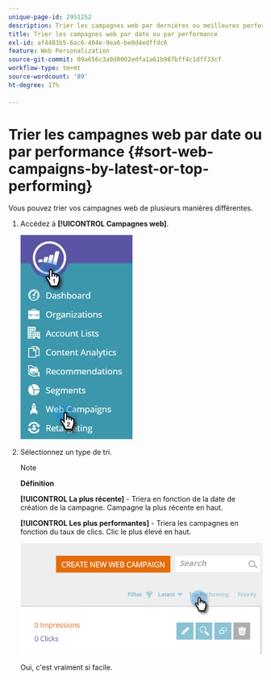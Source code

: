```yaml
---
unique-page-id: 2951252
description: Trier les campagnes web par dernières ou meilleures performances - Documents Marketo - Documentation du produit
title: Trier les campagnes web par date ou par performance
exl-id: af4483b5-6ac6-404e-9ea6-be0d4edffdc6
feature: Web Personalization
source-git-commit: 09a656c3a0d0002edfa1a61b987bff4c1dff33cf
workflow-type: tm+mt
source-wordcount: '89'
ht-degree: 17%

---
```


# Trier les campagnes web par date ou par performance {#sort-web-campaigns-by-latest-or-top-performing}

Vous pouvez trier vos campagnes web de plusieurs manières différentes.

1. Accédez à **[!UICONTROL Campagnes web]**.

   ![](assets/web-campaigns-hand-1.jpg)

1. Sélectionnez un type de tri.

   >[!NOTE]
   >
   >**Définition**
   >
   >**[!UICONTROL La plus récente]** - Triera en fonction de la date de création de la campagne. Campagne la plus récente en haut.
   >
   >**[!UICONTROL Les plus performantes]** - Triera les campagnes en fonction du taux de clics. Clic le plus élevé en haut.

   ![](assets/image2016-11-4-13-3a34-3a59.png)

   Oui, c&#39;est vraiment si facile.
